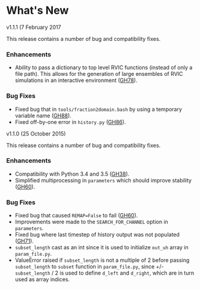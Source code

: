 # What's New

v1.1.1 (7 February 2017

This release contains a number of bug and compatibility fixes.

### Enhancements

- Ability to pass a dictionary to top level RVIC functions (instead of only a file path). This allows for the generation of large ensembles of RVIC simulations in an interactive environment ([GH78](https://github.com/UW-Hydro/RVIC/pull/78)).

### Bug Fixes

- Fixed bug that in `tools/fraction2domain.bash` by using a temporary variable name ([GH88](https://github.com/UW-Hydro/RVIC/pull/88)).
- Fixed off-by-one error in `history.py` ([GH86](https://github.com/UW-Hydro/RVIC/pull/86)).

v1.1.0 (25 October 2015)

This release contains a number of bug and compatibility fixes.

### Enhancements

- Compatibility with Python 3.4 and 3.5 ([GH38](https://github.com/UW-Hydro/RVIC/pull/38)).
- Simplified multiprocessing in `parameters` which should improve stability ([GH60](https://github.com/UW-Hydro/RVIC/pull/60)).

### Bug Fixes

- Fixed bug that caused `REMAP=False` to fail ([GH60](https://github.com/UW-Hydro/RVIC/pull/60)).
- Improvements were made to the `SEARCH_FOR_CHANNEL` option in `parameters`.
- Fixed bug where last timestep of history output was not populated ([GH71](https://github.com/UW-Hydro/RVIC/pull/71)).
- `subset_length` cast as an int since it is used to initialize `out_uh` array in `param_file.py`.
- ValueError raised if `subset_length` is not a multiple of 2 before passing `subset_length` to `subset` function in `param_file.py`, since +/- `subset_length` / 2 is used to define `d_left` and `d_right`, which are in turn used as array indices.

